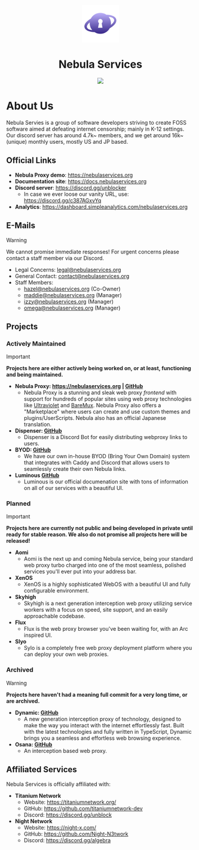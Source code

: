 <p align="center">
  <kbd>
    <a href="https://nebulaservices.org">
      <img width="100px" src="https://github.com/NebulaServices/.github/blob/b79200185ac63062257c4de1c4f37aae4f0aba2f/profile/nebula.png">
    </a>
  </kbd>
</p>
<h1 align="center">Nebula Services</h1>
<p align="center">
  <a href="https://discord.gg/unblocker"><img height="30px" src="https://img.shields.io/badge/Discord-7289DA?style=for-the-badge&logo=discord&logoColor=white"><img></a>
</p>

# About Us
Nebula Servies is a group of software developers striving to create FOSS software aimed at defeating internet censorship; mainly in K-12 settings. Our discord server has around 4.7k~ members, and we get around 16k~ (unique) monthly users, mostly US and JP based.

## Official Links
- **Nebula Proxy demo**: https://nebulaservices.org
- **Documentation site**: https://docs.nebulaservices.org
- **Discord server**: https://discord.gg/unblocker
  - In case we ever loose our vanity URL, use: https://discord.gg/c387AGxvYq
- **Analytics**: https://dashboard.simpleanalytics.com/nebulaservices.org

## E-Mails
> [!WARNING]
We cannot promise immediate responses! For urgent concerns please contact a staff member via our Discord.
- Legal Concerns: legal@nebulaservices.org
- General Contact: contact@nebulaservices.org
- Staff Members:
  - hazel@nebulaservices.org (Co-Owner)
  - maddie@nebulaservices.org (Manager)
  - izzy@nebulaservices.org (Manager)
  - omega@nebulaservices.org (Manager)

##  Projects
### Actively Maintained
> [!IMPORTANT]
**Projects here are either actively being worked on, or at least, functioning and being maintained.**
- **Nebula Proxy: https://nebulaservices.org | [GitHub](https://github.com/NebulaServices/Nebula)**
  - Nebula Proxy is a stunning and sleak web proxy *frontend* with support for hundreds of popular sites using web proxy technologies like [Ultraviolet](https://github.com/titaniumnetwork-dev/ultraviolet) and [BareMux](https://github.com/mercuryworkshop/baremux). Nebula Proxy also offers a "Marketplace" where users can create and use custom themes and plugins/UserScripts. Nebula also has an official Japanese translation.
- **Dispenser: [GitHub](https://github.com/nebulaservices/dispenser)**
  - Dispenser is a Discord Bot for easily distributing webproxy links to users.
- **BYOD: [GitHub](https://github.com/NebulaServices/nebula-byod)**
  - We have our own in-house BYOD (Bring Your Own Domain) system that integrates with Caddy and Discord that allows users to seamlessly create their own Nebula links.
- **Luminous [GitHub](https://github.com/NebulaServices/luminous-docs)**
  - Luminous is our official documenation site with tons of information on all of our services with a beautiful UI.

### Planned
> [!IMPORTANT]
**Projects here are currently not public and being developed in private until ready for stable reason. We also do not promise all projects here will be released!**
- **Aomi**
  - Aomi is the next up and coming Nebula service, being your standard web proxy turbo charged into one of the most seamless, polished services you'll ever put into your address bar.
- **XenOS**
  - XenOS is a highly sophisticated WebOS with a beautiful UI and fully configurable environment.
- **Skyhigh**
  - Skyhigh is a next generation interception web proxy utilizing service workers with a focus on speed, site support, and an easily approachable codebase.
- **Flux**
  - Flux is the web proxy browser you've been waiting for, with an Arc inspired UI.
- **Slyo**
  - Sylo is a completely free web proxy deployment platform where you can deploy your own web proxies.  

### Archived
> [!WARNING]
**Projects here haven't had a meaning full commit for a very long time, or are archived.**
- **Dynamic: [GitHub](https://github.com/NebulaServices/Dynamic)**
  -  A new generation interception proxy of technology, designed to make the way you interact with the internet effortlessly fast. Built with the latest technologies and fully written in TypeScript, Dynamic brings you a seamless and effortless web browsing experience.
- **Osana: [GitHub](https://github.com/NebulaServices/Osana)**
  - An interception based web proxy.
 
## Affiliated Services
Nebula Services is officially affiliated with:
- **Titanium Network**
  - Website: https://titaniumnetwork.org/
  - GitHub: https://github.com/titaniumnetwork-dev
  - Discord: https://discord.gg/unblock
- **Night Network**
  - Website: https://night-x.com/
  - GitHub: https://github.com/Night-N3twork
  - Discord: https://discord.gg/algebra
